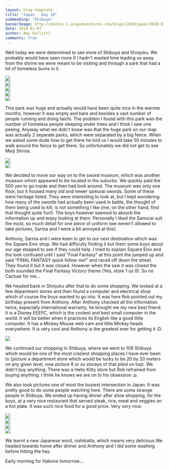 ```yaml
---
layout: blog-template
title: "Japan - Day 10"
subHeading: "Shibuya"
bannerImage: http://photos-1.asapadventures.com/blogs/2010japan/2010-01-07/DSC_0031.JPG_compressed.JPEG
date: 2010-01-07
author: Amy Sellitti
comments: true
---
```


Well today we were determined to see more of Shibuya and Shinjuku. We probably would have seen more if I hadn't wasted time leading us away from the shrine we were meant to be visiting and through a park that had a lot of homeless bums in it.

<div class="center-image"><img src="http://photos-1.asapadventures.com/blogs/2010japan/2010-01-07/P1070649.JPG_compressed.JPEG" /></div>
<div class="center-image"><img src="http://photos-1.asapadventures.com/blogs/2010japan/2010-01-07/img_4005.jpg_compressed.JPEG" /></div>
<div class="center-image"><img src="http://photos-1.asapadventures.com/blogs/2010japan/2010-01-07/img_4021.jpg_compressed.JPEG" /></div>
<div class="center-image"><img src="http://photos-1.asapadventures.com/blogs/2010japan/2010-01-07/DSC_0005.JPG_compressed.JPEG" /></div>
<div class="center-image"><img src="http://photos-1.asapadventures.com/blogs/2010japan/2010-01-07/DSC_0007.JPG_compressed.JPEG" /></div>

This park was huge and actually would have been quite nice in the warmer months, however it was empty and bare and besides a vast number of people running and doing taichi. The problem I found with this park was the number of homeless people sleeping under trees and I think I saw one peeing. Anyway what we didn't know was that the huge park on our map was actually 2 separate parks, which were separated by a big fence. When we asked some dude how to get there he told us I would take 50 minutes to walk around the fence to get there. So unfortunately we did not get to see Meiji Shrine.

<div class="center-image"><img src="http://photos-1.asapadventures.com/blogs/2010japan/2010-01-07/img_4032.jpg_compressed.JPEG" /></div>
<div class="center-image"><img src="http://photos-1.asapadventures.com/blogs/2010japan/2010-01-07/img_4058.jpg_compressed.JPEG" /></div>

We decided to move our way on to the sword museum, which was another museum which appeared to be located in the suburbs. We quickly paid the 500 yen to go inside and then had look around. The museum was only one floor, but it housed many old and newer samurai swords. Some of these were heritage listed. They were interesting to look at, but I kept wondering how many of the swords had actually been used in battle, the thought of them being used to kill, is not something I like (me, on the other hand, find that thought quite fun!). The boys however seemed to absorb the information up and enjoy looking at them. Personally I liked the Samurai suit the most, so much detail for one piece of uniform (we weren't allowed to take pictures, Sarma and I were a bit annoyed at this).

Anthony, Sarma and I were keen to get to our next destination which was the Square Enix shop. We had difficulty finding it but them some boys about our age stopped to see if they could help. I tried to explain Square Enix and the look confused until I said "Final Fantasy" at this point the jumped up and said "FINAL FANTASY quick follow me!" and raced off down the street. They found it but it was closed. However when the saw it was closed the both sounded the Final Fantasy Victory theme (Yes, store 1 us 0). So no Cactuar for me...

We headed back in Shinjuku after that to do some shopping. We looked at a few department stores and then found a computer and electrical shop which of course the boys wanted to go into. It was here Rob pointed out my birthday present from Anthony. After Anthony checked all the information twice, especially international warranty, he brought me my new best friend. It is a Disney EEEPC, which is the coolest and best small computer in the world. It will be better when it practices its English like a good little computer. It has a Mickey Mouse web cam and little Mickey heads everywhere. It is very cool and Anthony is the greatest ever for getting it :D.

<div class="center-image"><img src="http://photos-1.asapadventures.com/blogs/2010japan/2010-01-07/DSC_0021.JPG_compressed.JPEG" /></div>

We continued our shopping in Shibuya, where we went to 109 Shibuya which would be one of the most craziest shopping places I have ever been to (picture a department store which would be lucky to be 20 by 20 meters on any given level, now picture 8 or so storeys of that piled on top). We didn't buy anything. There was a Hello Kitty store but Rob refrained from buying anything. I think he knows we are on to his obsession :p.

We also took pictures one of most the busiest intersection in Japan. It was pretty good to do some people watching here. There are some strange people in Shibuya. We ended up having dinner after shoe shopping, for the boys, at a very nice restaurant that served steak, rice, meat and veggies on a hot plate. It was such nice food for a good price. Very very nice.

<div class="center-image"><img src="http://photos-1.asapadventures.com/blogs/2010japan/2010-01-07/DSC_0031.JPG_compressed.JPEG" /></div>
<div class="center-image"><img src="http://photos-1.asapadventures.com/blogs/2010japan/2010-01-07/DSC_0039.JPG_compressed.JPEG" /></div>
<div class="center-image"><img src="http://photos-1.asapadventures.com/blogs/2010japan/2010-01-07/img_4116.jpg_compressed.JPEG" /></div>
<div class="center-image"><img src="http://photos-1.asapadventures.com/blogs/2010japan/2010-01-07/P1070668.JPG_compressed.JPEG" /></div>

We learnt a new Japanese word, oishikatta, which means very delicious.We headed towards home after dinner and Anthony and I did some washing before hitting the hay.

Early morning for Hakone tomorrow....
